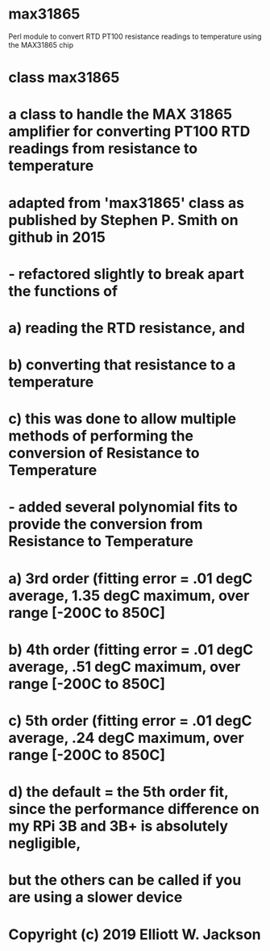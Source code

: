 # max31865
Perl module to convert RTD PT100 resistance readings to temperature using the MAX31865 chip



#
# class max31865
#
# a class to handle the MAX 31865 amplifier for converting PT100 RTD readings from resistance to temperature
#
# adapted from 'max31865' class as published by Stephen P. Smith on github in 2015
#
#   - refactored slightly to break apart the functions of 
#           a) reading the RTD resistance, and
#           b) converting that resistance to a temperature
#           c) this was done to allow multiple methods of performing the conversion of Resistance to Temperature
#   - added several polynomial fits to provide the conversion from Resistance to Temperature
#           a) 3rd order (fitting error = .01 degC average, 1.35 degC maximum, over range [-200C to 850C]
#           b) 4th order (fitting error = .01 degC average, .51 degC maximum, over range [-200C to 850C]
#           c) 5th order (fitting error = .01 degC average, .24 degC maximum, over range [-200C to 850C]
#           d) the default = the 5th order fit, since the performance difference on my RPi 3B and 3B+ is absolutely negligible,
#              but the others can be called if you are using a slower device
#
# Copyright (c) 2019 Elliott W. Jackson
#

